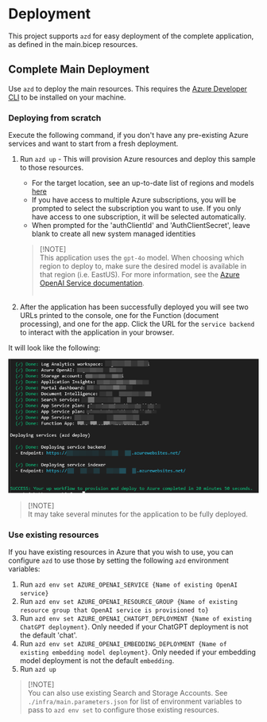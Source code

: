 # Deployment 
This project supports `azd` for easy deployment of the complete application, as defined in the main.bicep resources. 

## Complete Main Deployment
Use `azd` to deploy the main resources. This requires the [Azure Developer CLI](https://learn.microsoft.com/en-us/azure/developer/azure-developer-cli/install-azd?tabs=winget-windows%2Cbrew-mac%2Cscript-linux&pivots=os-windows) to be installed on your machine. 

### Deploying from scratch

Execute the following command, if you don't have any pre-existing Azure services and want to start from a fresh deployment.

1. Run `azd up` - This will provision Azure resources and deploy this sample to those resources.
	- For the target location, see an up-to-date list of regions and models [here](https://learn.microsoft.com/azure/cognitive-services/openai/concepts/models)
	- If you have access to multiple Azure subscriptions, you will be prompted to select the subscription you want to use. If you only have access to one subscription, it will be selected automatically.
	- When prompted for the 'authClientId' and 'AuthClientSecret', leave blank to create all new system managed identities

   > [!NOTE]<br>
   > This application uses the `gpt-4o` model. When choosing which region to deploy to, make sure the desired model is available in that region (i.e. EastUS). For more information, see the [Azure OpenAI Service documentation](https://learn.microsoft.com/azure/cognitive-services/openai/concepts/models).<br><br>

1. After the application has been successfully deployed you will see two URLs printed to the console, one for the Function (document processing), and one for the app. Click the URL for the `service backend` to interact with the application in your browser.

It will look like the following:

!['Output from running azd up'](../docs/endpoints_success.png)

> [!NOTE]<br>
> It may take several minutes for the application to be fully deployed.

### Use existing resources

If you have existing resources in Azure that you wish to use, you can configure `azd` to use those by setting the following `azd` environment variables:

1. Run `azd env set AZURE_OPENAI_SERVICE {Name of existing OpenAI service}`
1. Run `azd env set AZURE_OPENAI_RESOURCE_GROUP {Name of existing resource group that OpenAI service is provisioned to}`
1. Run `azd env set AZURE_OPENAI_CHATGPT_DEPLOYMENT {Name of existing ChatGPT deployment}`. Only needed if your ChatGPT deployment is not the default 'chat'.
1. Run `azd env set AZURE_OPENAI_EMBEDDING_DEPLOYMENT {Name of existing embedding model deployment}`. Only needed if your embedding model deployment is not the default `embedding`.
1. Run `azd up`

> [!NOTE]<br> 
> You can also use existing Search and Storage Accounts. See `./infra/main.parameters.json` for list of environment variables to pass to `azd env set` to configure those existing resources.
